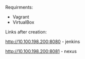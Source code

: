 Requirments:

- Vagrant
- VirtualBox

Links after creation:

http://10.100.198.200:8080 - jenkins

http://10.100.198.200:8081 - nexus
